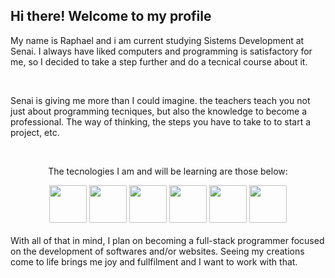 ## Hi there! Welcome to my profile    

My name is Raphael and i am current studying Sistems Development at Senai. I always have liked computers and programming is satisfactory for me, so I decided to take a step further and do a tecnical course about it.

<br>

Senai is giving me more than I could imagine. the teachers teach you not just about programming tecniques, but also the knowledge to become a professional. The way of thinking, the steps you have to take to to start a project, etc.

<br>

<p align="center"> The tecnologies I am and will be learning are those below:</p>

<div align="center">
  <img src="https://cdn.jsdelivr.net/gh/devicons/devicon/icons/javascript/javascript-original.svg" width="60" />
  <img src="https://cdn.jsdelivr.net/gh/devicons/devicon/icons/html5/html5-original.svg" width="60" />
  <img src="https://cdn.jsdelivr.net/gh/devicons/devicon/icons/css3/css3-original.svg" width="60" />
  <img src="https://cdn.jsdelivr.net/gh/devicons/devicon/icons/nodejs/nodejs-original.svg" width="60" />
  <img src="https://cdn.jsdelivr.net/gh/devicons/devicon/icons/react/react-original.svg" width="60" />
  <img src="https://cdn.jsdelivr.net/gh/devicons/devicon/icons/postgresql/postgresql-original.svg" width="60" />
</div>

<br>
With all of that in mind, I plan on becoming a full-stack programmer focused on the development of softwares and/or websites. Seeing my creations come to life brings me joy and fullfilment and I want to work with that.



